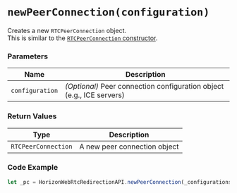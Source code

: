 # `newPeerConnection(configuration)`

Creates a new `RTCPeerConnection` object.  
This is similar to the [`RTCPeerConnection` constructor](https://developer.mozilla.org/en-US/docs/Web/API/RTCPeerConnection/RTCPeerConnection).

### Parameters

| Name           | Description |
|----------------|-------------|
| `configuration` | *(Optional)* Peer connection configuration object (e.g., ICE servers) |

### Return Values
| Type              | Description           |
|-------------------|-----------------------|
| `RTCPeerConnection` | A new peer connection object |

### Code Example
```js
let _pc = HorizonWebRtcRedirectionAPI.newPeerConnection(_configurations);
```
